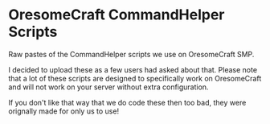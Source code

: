 OresomeCraft CommandHelper Scripts
====================

Raw pastes of the CommandHelper scripts we use on OresomeCraft SMP.

I decided to upload these as a few users had asked about that. Please note that a lot of these scripts are designed to specifically work on OresomeCraft and will not work on your server without extra configuration.

If you don't like that way that we do code these then too bad, they were orignally made for only us to use!